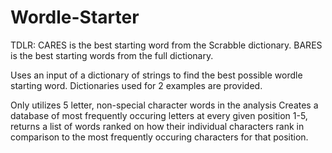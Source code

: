 # Wordle-Starter
TDLR:
CARES is the best starting word from the Scrabble dictionary.
BARES is the best starting words from the full dictionary.

Uses an input of a dictionary of strings to find the best possible wordle starting word. Dictionaries used for 2 examples are provided. 

Only utilizes 5 letter, non-special character words in the analysis
Creates a database of most frequently occuring letters at every given position 1-5, returns a list of words ranked on how their individual characters rank in comparison to the most frequently occuring characters for that position.
